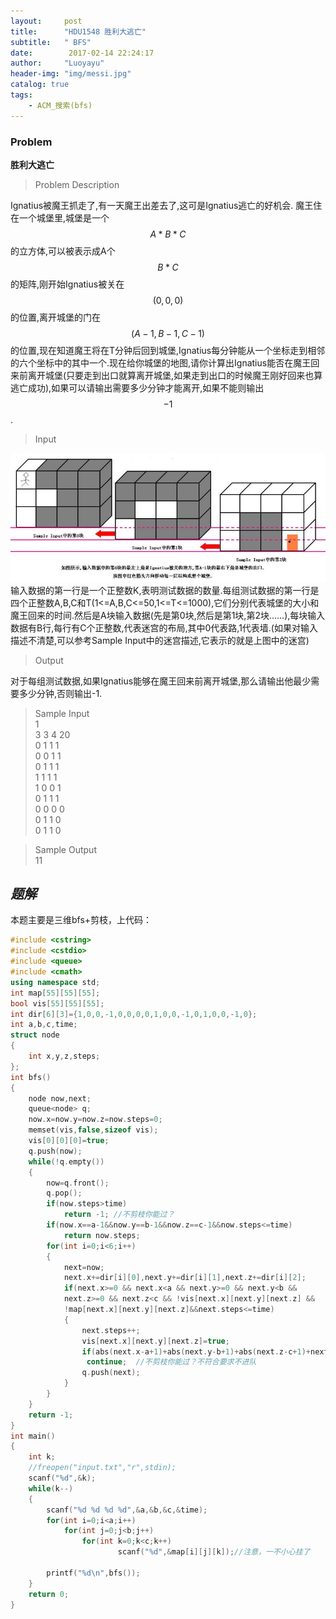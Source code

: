 ```yaml
---
layout:     post
title:      "HDU1548 胜利大逃亡"
subtitle:   " BFS"
date:        2017-02-14 22:24:17
author:     "Luoyayu"
header-img: "img/messi.jpg"
catalog: true
tags:
    - ACM_搜索(bfs)
---
```


###   Problem 
 <strong>胜利大逃亡</strong>   

>   Problem Description       
     
Ignatius被魔王抓走了,有一天魔王出差去了,这可是Ignatius逃亡的好机会. 
魔王住在一个城堡里,城堡是一个$$A*B*C$$的立方体,可以被表示成A个$$B*C$$的矩阵,刚开始Ignatius被关在$$(0,0,0)$$的位置,离开城堡的门在$$(A-1,B-1,C-1)$$的位置,现在知道魔王将在T分钟后回到城堡,Ignatius每分钟能从一个坐标走到相邻的六个坐标中的其中一个.现在给你城堡的地图,请你计算出Ignatius能否在魔王回来前离开城堡(只要走到出口就算离开城堡,如果走到出口的时候魔王刚好回来也算逃亡成功),如果可以请输出需要多少分钟才能离开,如果不能则输出$$-1$$. 


>  Input  

![](\img\in-post\1.jpg)
输入数据的第一行是一个正整数K,表明测试数据的数量.每组测试数据的第一行是四个正整数A,B,C和T(1<=A,B,C<=50,1<=T<=1000),它们分别代表城堡的大小和魔王回来的时间.然后是A块输入数据(先是第0块,然后是第1块,第2块......),每块输入数据有B行,每行有C个正整数,代表迷宫的布局,其中0代表路,1代表墙.(如果对输入描述不清楚,可以参考Sample Input中的迷宫描述,它表示的就是上图中的迷宫) 

>   Output     
 
 对于每组测试数据,如果Ignatius能够在魔王回来前离开城堡,那么请输出他最少需要多少分钟,否则输出-1. 

>  Sample Input    
>1   
3 3 4 20  
0 1 1 1  
0 0 1 1  
0 1 1 1   
1 1 1 1   
1 0 0 1   
0 1 1 1  
0 0 0 0     
0 1 1 0   
0 1 1 0     

>   Sample Output    
>11  

## *题解*
 本题主要是三维bfs+剪枝，上代码：

```cpp 
#include <cstring>
#include <cstdio>
#include <queue>
#include <cmath>
using namespace std;
int map[55][55][55];
bool vis[55][55][55];
int dir[6][3]={1,0,0,-1,0,0,0,0,1,0,0,-1,0,1,0,0,-1,0};  
int a,b,c,time;
struct node
{
    int x,y,z,steps;
};
int bfs()
{
    node now,next;
    queue<node> q;
    now.x=now.y=now.z=now.steps=0;
    memset(vis,false,sizeof vis);
    vis[0][0][0]=true;
    q.push(now);
    while(!q.empty())
    {
        now=q.front();
        q.pop();
        if(now.steps>time)  
            return -1; //不剪枝你能过？
        if(now.x==a-1&&now.y==b-1&&now.z==c-1&&now.steps<=time)
            return now.steps;
        for(int i=0;i<6;i++)
        {
            next=now;
            next.x+=dir[i][0],next.y+=dir[i][1],next.z+=dir[i][2];
            if(next.x>=0 && next.x<a && next.y>=0 && next.y<b && 
            next.z>=0 && next.z<c && !vis[next.x][next.y][next.z] && 
            !map[next.x][next.y][next.z]&&next.steps<=time)
            {
                next.steps++;
                vis[next.x][next.y][next.z]=true; 
                if(abs(next.x-a+1)+abs(next.y-b+1)+abs(next.z-c+1)+next.steps>time)  
                 continue;  //不剪枝你能过？不符合要求不进队
                q.push(next);
            }
        }
    }
    return -1;
}
int main()
{
    int k;
    //freopen("input.txt","r",stdin);
    scanf("%d",&k);
    while(k--)
    {
        scanf("%d %d %d %d",&a,&b,&c,&time);
        for(int i=0;i<a;i++)
            for(int j=0;j<b;j++)
                for(int k=0;k<c;k++)
                        scanf("%d",&map[i][j][k]);//注意，一不小心挂了
        
        printf("%d\n",bfs());
    }
    return 0;
}
```